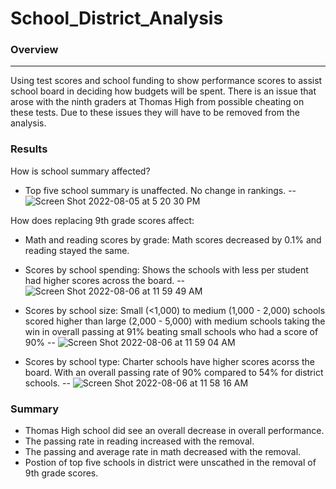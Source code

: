 # School_District_Analysis


### Overview
---
Using test scores and school funding to show performance scores to assist school board in deciding how budgets will be spent.
There is an issue that arose with the ninth graders at Thomas High from possible cheating on these tests. Due to these issues they will have to be removed from the analysis.

### Results

How is school summary affected?
* Top five school summary is unaffected. No change in rankings.
--
![Screen Shot 2022-08-05 at 5 20 30 PM](https://user-images.githubusercontent.com/96508478/183218790-dfde6c19-a835-495a-97b1-349efa0a6340.png)


How does replacing 9th grade scores affect: 
* Math and reading scores by grade: Math scores decreased by 0.1% and reading stayed the same. 


* Scores by school spending: Shows the schools with less per student had higher scores across the board.
--
![Screen Shot 2022-08-06 at 11 59 49 AM](https://user-images.githubusercontent.com/96508478/183258701-be0f7f06-6e83-4caf-a882-abfea18cce0d.png)


* Scores by school size: Small (<1,000) to medium (1,000 - 2,000) schools scored higher than large (2,000 - 5,000) with medium
schools taking the win in overall passing at 91% beating small schools who had a score of 90%
--
![Screen Shot 2022-08-06 at 11 59 04 AM](https://user-images.githubusercontent.com/96508478/183258675-590a6ff3-85f0-4a49-bd27-f991b604e420.png)

* Scores by school type: Charter schools have higher scores acorss the board. With an overall passing rate of 90% compared to
54% for district schools.
--
![Screen Shot 2022-08-06 at 11 58 16 AM](https://user-images.githubusercontent.com/96508478/183258661-efb54bab-fc08-477d-bee9-fca6373d13a8.png)

### Summary

* Thomas High school did see an overall decrease in overall performance.
* The passing rate in reading increased with the removal.
* The passing and average rate in math decreased with the removal.
* Postion of top five schools in district were unscathed in the removal of 9th grade scores. 
